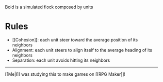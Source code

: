 Boid is a simulated flock composed by units 

# Rules

- [[Cohesion]]: each unit steer toward the average position of its neighbors
- Alignment: each unit steers to align itself to the average heading of its neighbors
- Separation: each unit avoids hitting its neighbors

---

[[Me|I]] was studying this to make games on [[RPG Maker]]!